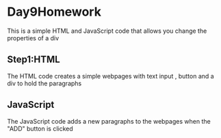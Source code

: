 
# Day9Homework

This is a simple HTML and JavaScript code that allows you change the properties of a div




## Step1:HTML
The HTML code creates a simple webpages with text input , button and a div to hold the paragraphs


## JavaScript
The JavaScript code adds a new paragraphs to the webpages when the "ADD" button is clicked